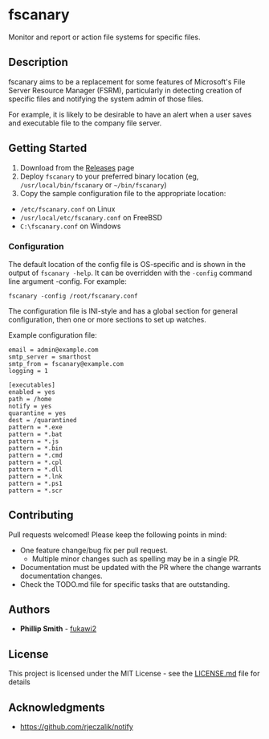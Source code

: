 # fscanary

Monitor and report or action file systems for specific files.

## Description

fscanary aims to be a replacement for some features of Microsoft's File Server
Resource Manager (FSRM), particularly in detecting creation of specific files
and notifying the system admin of those files.

For example, it is likely to be desirable to have an alert when a user saves
and executable file to the company file server.

## Getting Started

1. Download from the [Releases](https://github.com/fukawi2/fscanary/releases)
page
2. Deploy `fscanary` to your preferred binary location (eg,
`/usr/local/bin/fscanary` or `~/bin/fscanary`)
3. Copy the sample configuration file to the appropriate location:
  * `/etc/fscanary.conf` on Linux
  * `/usr/local/etc/fscanary.conf` on FreeBSD
  * `C:\fscanary.conf` on Windows

### Configuration

The default location of the config file is OS-specific and is shown in the
output of `fscanary -help`. It can be overridden with the `-config` command line
argument -config. For example:

```
fscanary -config /root/fscanary.conf
```

The configuration file is INI-style and has a global section for general
configuration, then one or more sections to set up watches.

Example configuration file:

```
email = admin@example.com
smtp_server = smarthost
smtp_from = fscanary@example.com
logging = 1

[executables]
enabled = yes
path = /home
notify = yes
quarantine = yes
dest = /quarantined
pattern = *.exe
pattern = *.bat
pattern = *.js
pattern = *.bin
pattern = *.cmd
pattern = *.cpl
pattern = *.dll
pattern = *.lnk
pattern = *.ps1
pattern = *.scr
```

## Contributing

Pull requests welcomed! Please keep the following points in mind:

* One feature change/bug fix per pull request.
  * Multiple minor changes such as spelling may be in a single PR.
* Documentation must be updated with the PR where the change warrants
  documentation changes.
* Check the TODO.md file for specific tasks that are outstanding.

## Authors

* **Phillip Smith** - [fukawi2](http://phs.id.au)

## License

This project is licensed under the MIT License - see the [LICENSE.md](LICENSE.md) file for details

## Acknowledgments

* https://github.com/rjeczalik/notify
